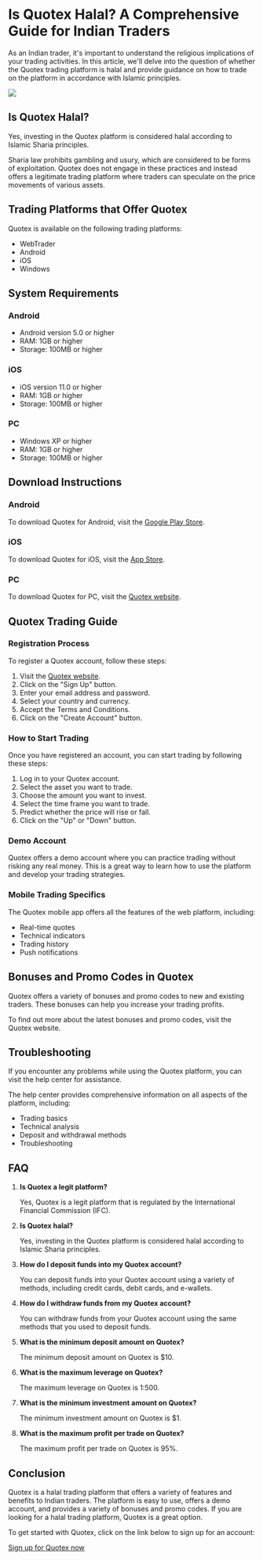 # Is Quotex Halal? A Comprehensive Guide for Indian Traders

As an Indian trader, it\'s important to understand the religious
implications of your trading activities. In this article, we\'ll delve
into the question of whether the Quotex trading platform is halal and
provide guidance on how to trade on the platform in accordance with
Islamic principles.

[![](https://static.quotex.io/files/4_en/300_250.jpg)](https://traff.sbs/brokerqxlid)

## Is Quotex Halal?

Yes, investing in the Quotex platform is considered halal according to
Islamic Sharia principles.

Sharia law prohibits gambling and usury, which are considered to be
forms of exploitation. Quotex does not engage in these practices and
instead offers a legitimate trading platform where traders can speculate
on the price movements of various assets.

## Trading Platforms that Offer Quotex

Quotex is available on the following trading platforms:

-   WebTrader
-   Android
-   iOS
-   Windows

## System Requirements

### Android

-   Android version 5.0 or higher
-   RAM: 1GB or higher
-   Storage: 100MB or higher

### iOS

-   iOS version 11.0 or higher
-   RAM: 1GB or higher
-   Storage: 100MB or higher

### PC

-   Windows XP or higher
-   RAM: 1GB or higher
-   Storage: 100MB or higher

## Download Instructions

### Android

To download Quotex for Android, visit the [Google Play
Store](\%22https://play.google.com/store/apps/details?id=com.quotex.android\%22).

### iOS

To download Quotex for iOS, visit the [App
Store](\%22https://apps.apple.com/us/app/quotex-online-trading-platform/id1473621739\%22).

### PC

To download Quotex for PC, visit the [Quotex
website](\%22https://quotex.com/en/platform\%22).

## Quotex Trading Guide

### Registration Process

To register a Quotex account, follow these steps:

1.  Visit the [Quotex
    website](\%22https://broker-qx.pro/sign-up/?lid=1102511\%22).
2.  Click on the "Sign Up" button.
3.  Enter your email address and password.
4.  Select your country and currency.
5.  Accept the Terms and Conditions.
6.  Click on the "Create Account" button.

### How to Start Trading

Once you have registered an account, you can start trading by following
these steps:

1.  Log in to your Quotex account.
2.  Select the asset you want to trade.
3.  Choose the amount you want to invest.
4.  Select the time frame you want to trade.
5.  Predict whether the price will rise or fall.
6.  Click on the "Up" or "Down" button.

### Demo Account

Quotex offers a demo account where you can practice trading without
risking any real money. This is a great way to learn how to use the
platform and develop your trading strategies.

### Mobile Trading Specifics

The Quotex mobile app offers all the features of the web platform,
including:

-   Real-time quotes
-   Technical indicators
-   Trading history
-   Push notifications

## Bonuses and Promo Codes in Quotex

Quotex offers a variety of bonuses and promo codes to new and existing
traders. These bonuses can help you increase your trading profits.

To find out more about the latest bonuses and promo codes, visit the
Quotex website.

## Troubleshooting

If you encounter any problems while using the Quotex platform, you can
visit the help center for assistance.

The help center provides comprehensive information on all aspects of the
platform, including:

-   Trading basics
-   Technical analysis
-   Deposit and withdrawal methods
-   Troubleshooting

## FAQ

1.  **Is Quotex a legit platform?**

    Yes, Quotex is a legit platform that is regulated by the
    International Financial Commission (IFC).

2.  **Is Quotex halal?**

    Yes, investing in the Quotex platform is considered halal according
    to Islamic Sharia principles.

3.  **How do I deposit funds into my Quotex account?**

    You can deposit funds into your Quotex account using a variety of
    methods, including credit cards, debit cards, and e-wallets.

4.  **How do I withdraw funds from my Quotex account?**

    You can withdraw funds from your Quotex account using the same
    methods that you used to deposit funds.

5.  **What is the minimum deposit amount on Quotex?**

    The minimum deposit amount on Quotex is \$10.

6.  **What is the maximum leverage on Quotex?**

    The maximum leverage on Quotex is 1:500.

7.  **What is the minimum investment amount on Quotex?**

    The minimum investment amount on Quotex is \$1.

8.  **What is the maximum profit per trade on Quotex?**

    The maximum profit per trade on Quotex is 95%.

## Conclusion

Quotex is a halal trading platform that offers a variety of features and
benefits to Indian traders. The platform is easy to use, offers a demo
account, and provides a variety of bonuses and promo codes. If you are
looking for a halal trading platform, Quotex is a great option.

To get started with Quotex, click on the link below to sign up for an
account:

[Sign up for Quotex
now](\%22https://broker-qx.pro/sign-up/?lid=1102511\%22)

